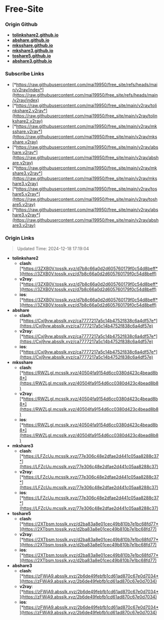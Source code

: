 # Free-Site

### Origin Github

- [**tolinkshare2.github.io**](https://github.com/tolinkshare2/tolinkshare2.github.io)
- [**abshare.github.io**](https://github.com/abshare/abshare.github.io)
- [**mksshare.github.io**](https://github.com/mksshare/mksshare.github.io)
- [**mkshare3.github.io**](https://github.com/mkshare3/mkshare3.github.io)
- [**toshare5.github.io**](https://github.com/toshare5/toshare5.github.io)
- [**abshare3.github.io**](https://github.com/abshare3/abshare3.github.io)

### Subscribe Links

- [*https://raw.githubusercontent.com/mai19950/free_site/refs/heads/main/v2ray/index*](https://raw.githubusercontent.com/mai19950/free_site/refs/heads/main/v2ray/index)
- [*https://raw.githubusercontent.com/mai19950/free_site/main/v2ray/tolinkshare2.v2ray*](https://raw.githubusercontent.com/mai19950/free_site/main/v2ray/tolinkshare2.v2ray)
- [*https://raw.githubusercontent.com/mai19950/free_site/main/v2ray/mksshare.v2ray*](https://raw.githubusercontent.com/mai19950/free_site/main/v2ray/mksshare.v2ray)
- [*https://raw.githubusercontent.com/mai19950/free_site/main/v2ray/abshare.v2ray*](https://raw.githubusercontent.com/mai19950/free_site/main/v2ray/abshare.v2ray)
- [*https://raw.githubusercontent.com/mai19950/free_site/main/v2ray/mkshare3.v2ray*](https://raw.githubusercontent.com/mai19950/free_site/main/v2ray/mkshare3.v2ray)
- [*https://raw.githubusercontent.com/mai19950/free_site/main/v2ray/toshare5.v2ray*](https://raw.githubusercontent.com/mai19950/free_site/main/v2ray/toshare5.v2ray)
- [*https://raw.githubusercontent.com/mai19950/free_site/main/v2ray/abshare3.v2ray*](https://raw.githubusercontent.com/mai19950/free_site/main/v2ray/abshare3.v2ray)

### Origin Links

> Updated Time: 2024-12-18 17:19:04

- **tolinkshare2**
  - **clash**: [*https://3ZXB0V.tosslk.xyz/d7b8c66a0d2d605760179f0c54d8beff*](https://3ZXB0V.tosslk.xyz/d7b8c66a0d2d605760179f0c54d8beff)
  - **v2ray**: [*https://3ZXB0V.tosslk.xyz/d7b8c66a0d2d605760179f0c54d8beff*](https://3ZXB0V.tosslk.xyz/d7b8c66a0d2d605760179f0c54d8beff)
  - **ios**: [*https://3ZXB0V.tosslk.xyz/d7b8c66a0d2d605760179f0c54d8beff*](https://3ZXB0V.tosslk.xyz/d7b8c66a0d2d605760179f0c54d8beff)
- **abshare**
  - **clash**: [*https://Cxj9vw.absslk.xyz/ca7777217a5c14b4752f838c6a4df57e*](https://Cxj9vw.absslk.xyz/ca7777217a5c14b4752f838c6a4df57e)
  - **v2ray**: [*https://Cxj9vw.absslk.xyz/ca7777217a5c14b4752f838c6a4df57e*](https://Cxj9vw.absslk.xyz/ca7777217a5c14b4752f838c6a4df57e)
  - **ios**: [*https://Cxj9vw.absslk.xyz/ca7777217a5c14b4752f838c6a4df57e*](https://Cxj9vw.absslk.xyz/ca7777217a5c14b4752f838c6a4df57e)
- **mksshare**
  - **clash**: [*https://RWZLgI.mcsslk.xyz/40504fa9154d6cc0380d423c4bead8b8*](https://RWZLgI.mcsslk.xyz/40504fa9154d6cc0380d423c4bead8b8)
  - **v2ray**: [*https://RWZLgI.mcsslk.xyz/40504fa9154d6cc0380d423c4bead8b8*](https://RWZLgI.mcsslk.xyz/40504fa9154d6cc0380d423c4bead8b8)
  - **ios**: [*https://RWZLgI.mcsslk.xyz/40504fa9154d6cc0380d423c4bead8b8*](https://RWZLgI.mcsslk.xyz/40504fa9154d6cc0380d423c4bead8b8)
- **mkshare3**
  - **clash**: [*https://LFZcUu.mcsslk.xyz/77e306c48e2dfae2d441c05aa8288c37*](https://LFZcUu.mcsslk.xyz/77e306c48e2dfae2d441c05aa8288c37)
  - **v2ray**: [*https://LFZcUu.mcsslk.xyz/77e306c48e2dfae2d441c05aa8288c37*](https://LFZcUu.mcsslk.xyz/77e306c48e2dfae2d441c05aa8288c37)
  - **ios**: [*https://LFZcUu.mcsslk.xyz/77e306c48e2dfae2d441c05aa8288c37*](https://LFZcUu.mcsslk.xyz/77e306c48e2dfae2d441c05aa8288c37)
- **toshare5**
  - **clash**: [*https://2XTbsm.tosslk.xyz/d2ba83a8e01cec49b810b7e1bc68fd77*](https://2XTbsm.tosslk.xyz/d2ba83a8e01cec49b810b7e1bc68fd77)
  - **v2ray**: [*https://2XTbsm.tosslk.xyz/d2ba83a8e01cec49b810b7e1bc68fd77*](https://2XTbsm.tosslk.xyz/d2ba83a8e01cec49b810b7e1bc68fd77)
  - **ios**: [*https://2XTbsm.tosslk.xyz/d2ba83a8e01cec49b810b7e1bc68fd77*](https://2XTbsm.tosslk.xyz/d2ba83a8e01cec49b810b7e1bc68fd77)
- **abshare3**
  - **clash**: [*https://zFWjA9.absslk.xyz/2b6de49febfb1cd61ad870c67e0d7034*](https://zFWjA9.absslk.xyz/2b6de49febfb1cd61ad870c67e0d7034)
  - **v2ray**: [*https://zFWjA9.absslk.xyz/2b6de49febfb1cd61ad870c67e0d7034*](https://zFWjA9.absslk.xyz/2b6de49febfb1cd61ad870c67e0d7034)
  - **ios**: [*https://zFWjA9.absslk.xyz/2b6de49febfb1cd61ad870c67e0d7034*](https://zFWjA9.absslk.xyz/2b6de49febfb1cd61ad870c67e0d7034)
